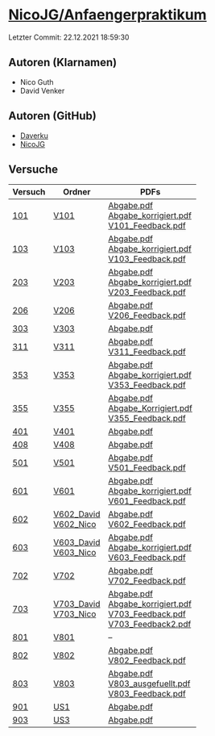 # [NicoJG/Anfaengerpraktikum](https://github.com/NicoJG/Anfaengerpraktikum)

Letzter Commit: 22.12.2021 18:59:30

## Autoren (Klarnamen)
- Nico Guth
- David Venker

## Autoren (GitHub)
- [Daverku](https://github.com/Daverku)
- [NicoJG](https://github.com/NicoJG)

## Versuche

|        Versuch         |                                                                               Ordner                                                                                |                                                                                                                                                                                                                                                                                                               PDFs                                                                                                                                                                                                                                                                                                                |
|------------------------|---------------------------------------------------------------------------------------------------------------------------------------------------------------------|-----------------------------------------------------------------------------------------------------------------------------------------------------------------------------------------------------------------------------------------------------------------------------------------------------------------------------------------------------------------------------------------------------------------------------------------------------------------------------------------------------------------------------------------------------------------------------------------------------------------------------------|
|[101](../../versuch/101)|[V101](https://github.com/NicoJG/Anfaengerpraktikum/tree/master/V101)                                                                                                |[Abgabe.pdf](https://docs.google.com/viewer?url=https://raw.githubusercontent.com/NicoJG/Anfaengerpraktikum/master/V101/Abgabe.pdf)<br/>[Abgabe_korrigiert.pdf](https://docs.google.com/viewer?url=https://raw.githubusercontent.com/NicoJG/Anfaengerpraktikum/master/V101/Abgabe_korrigiert.pdf)<br/>[V101_Feedback.pdf](https://docs.google.com/viewer?url=https://raw.githubusercontent.com/NicoJG/Anfaengerpraktikum/master/V101/V101_Feedback.pdf)                                                                                                                                                                            |
|[103](../../versuch/103)|[V103](https://github.com/NicoJG/Anfaengerpraktikum/tree/master/V103)                                                                                                |[Abgabe.pdf](https://docs.google.com/viewer?url=https://raw.githubusercontent.com/NicoJG/Anfaengerpraktikum/master/V103/Abgabe.pdf)<br/>[Abgabe_korrigiert.pdf](https://docs.google.com/viewer?url=https://raw.githubusercontent.com/NicoJG/Anfaengerpraktikum/master/V103/Abgabe_korrigiert.pdf)<br/>[V103_Feedback.pdf](https://docs.google.com/viewer?url=https://raw.githubusercontent.com/NicoJG/Anfaengerpraktikum/master/V103/V103_Feedback.pdf)                                                                                                                                                                            |
|[203](../../versuch/203)|[V203](https://github.com/NicoJG/Anfaengerpraktikum/tree/master/V203)                                                                                                |[Abgabe.pdf](https://docs.google.com/viewer?url=https://raw.githubusercontent.com/NicoJG/Anfaengerpraktikum/master/V203/Abgabe.pdf)<br/>[Abgabe_korrigiert.pdf](https://docs.google.com/viewer?url=https://raw.githubusercontent.com/NicoJG/Anfaengerpraktikum/master/V203/Abgabe_korrigiert.pdf)<br/>[V203_Feedback.pdf](https://docs.google.com/viewer?url=https://raw.githubusercontent.com/NicoJG/Anfaengerpraktikum/master/V203/V203_Feedback.pdf)                                                                                                                                                                            |
|[206](../../versuch/206)|[V206](https://github.com/NicoJG/Anfaengerpraktikum/tree/master/V206)                                                                                                |[Abgabe.pdf](https://docs.google.com/viewer?url=https://raw.githubusercontent.com/NicoJG/Anfaengerpraktikum/master/V206/Abgabe.pdf)<br/>[V206_Feedback.pdf](https://docs.google.com/viewer?url=https://raw.githubusercontent.com/NicoJG/Anfaengerpraktikum/master/V206/V206_Feedback.pdf)                                                                                                                                                                                                                                                                                                                                          |
|[303](../../versuch/303)|[V303](https://github.com/NicoJG/Anfaengerpraktikum/tree/master/V303)                                                                                                |[Abgabe.pdf](https://docs.google.com/viewer?url=https://raw.githubusercontent.com/NicoJG/Anfaengerpraktikum/master/V303/Abgabe.pdf)                                                                                                                                                                                                                                                                                                                                                                                                                                                                                                |
|[311](../../versuch/311)|[V311](https://github.com/NicoJG/Anfaengerpraktikum/tree/master/V311)                                                                                                |[Abgabe.pdf](https://docs.google.com/viewer?url=https://raw.githubusercontent.com/NicoJG/Anfaengerpraktikum/master/V311/Abgabe.pdf)<br/>[V311_Feedback.pdf](https://docs.google.com/viewer?url=https://raw.githubusercontent.com/NicoJG/Anfaengerpraktikum/master/V311/V311_Feedback.pdf)                                                                                                                                                                                                                                                                                                                                          |
|[353](../../versuch/353)|[V353](https://github.com/NicoJG/Anfaengerpraktikum/tree/master/V353)                                                                                                |[Abgabe.pdf](https://docs.google.com/viewer?url=https://raw.githubusercontent.com/NicoJG/Anfaengerpraktikum/master/V353/Abgabe.pdf)<br/>[Abgabe_korrigiert.pdf](https://docs.google.com/viewer?url=https://raw.githubusercontent.com/NicoJG/Anfaengerpraktikum/master/V353/Abgabe_korrigiert.pdf)<br/>[V353_Feedback.pdf](https://docs.google.com/viewer?url=https://raw.githubusercontent.com/NicoJG/Anfaengerpraktikum/master/V353/V353_Feedback.pdf)                                                                                                                                                                            |
|[355](../../versuch/355)|[V355](https://github.com/NicoJG/Anfaengerpraktikum/tree/master/V355)                                                                                                |[Abgabe.pdf](https://docs.google.com/viewer?url=https://raw.githubusercontent.com/NicoJG/Anfaengerpraktikum/master/V355/Abgabe.pdf)<br/>[Abgabe_Korrigiert.pdf](https://docs.google.com/viewer?url=https://raw.githubusercontent.com/NicoJG/Anfaengerpraktikum/master/V355/Abgabe_Korrigiert.pdf)<br/>[V355_Feedback.pdf](https://docs.google.com/viewer?url=https://raw.githubusercontent.com/NicoJG/Anfaengerpraktikum/master/V355/V355_Feedback.pdf)                                                                                                                                                                            |
|[401](../../versuch/401)|[V401](https://github.com/NicoJG/Anfaengerpraktikum/tree/master/V401)                                                                                                |[Abgabe.pdf](https://docs.google.com/viewer?url=https://raw.githubusercontent.com/NicoJG/Anfaengerpraktikum/master/V401/Abgabe.pdf)                                                                                                                                                                                                                                                                                                                                                                                                                                                                                                |
|[408](../../versuch/408)|[V408](https://github.com/NicoJG/Anfaengerpraktikum/tree/master/V408)                                                                                                |[Abgabe.pdf](https://docs.google.com/viewer?url=https://raw.githubusercontent.com/NicoJG/Anfaengerpraktikum/master/V408/Abgabe.pdf)                                                                                                                                                                                                                                                                                                                                                                                                                                                                                                |
|[501](../../versuch/501)|[V501](https://github.com/NicoJG/Anfaengerpraktikum/tree/master/V501)                                                                                                |[Abgabe.pdf](https://docs.google.com/viewer?url=https://raw.githubusercontent.com/NicoJG/Anfaengerpraktikum/master/V501/Abgabe.pdf)<br/>[V501_Feedback.pdf](https://docs.google.com/viewer?url=https://raw.githubusercontent.com/NicoJG/Anfaengerpraktikum/master/V501/V501_Feedback.pdf)                                                                                                                                                                                                                                                                                                                                          |
|[601](../../versuch/601)|[V601](https://github.com/NicoJG/Anfaengerpraktikum/tree/master/V601)                                                                                                |[Abgabe.pdf](https://docs.google.com/viewer?url=https://raw.githubusercontent.com/NicoJG/Anfaengerpraktikum/master/V601/Abgabe.pdf)<br/>[Abgabe_korrigiert.pdf](https://docs.google.com/viewer?url=https://raw.githubusercontent.com/NicoJG/Anfaengerpraktikum/master/V601/Abgabe_korrigiert.pdf)<br/>[V601_Feedback.pdf](https://docs.google.com/viewer?url=https://raw.githubusercontent.com/NicoJG/Anfaengerpraktikum/master/V601/V601_Feedback.pdf)                                                                                                                                                                            |
|[602](../../versuch/602)|[V602_David](https://github.com/NicoJG/Anfaengerpraktikum/tree/master/V602_David)<br/>[V602_Nico](https://github.com/NicoJG/Anfaengerpraktikum/tree/master/V602_Nico)|[Abgabe.pdf](https://docs.google.com/viewer?url=https://raw.githubusercontent.com/NicoJG/Anfaengerpraktikum/master/V602_Nico/Abgabe.pdf)<br/>[V602_Feedback.pdf](https://docs.google.com/viewer?url=https://raw.githubusercontent.com/NicoJG/Anfaengerpraktikum/master/V602_Nico/V602_Feedback.pdf)                                                                                                                                                                                                                                                                                                                                |
|[603](../../versuch/603)|[V603_David](https://github.com/NicoJG/Anfaengerpraktikum/tree/master/V603_David)<br/>[V603_Nico](https://github.com/NicoJG/Anfaengerpraktikum/tree/master/V603_Nico)|[Abgabe.pdf](https://docs.google.com/viewer?url=https://raw.githubusercontent.com/NicoJG/Anfaengerpraktikum/master/V603_Nico/Abgabe.pdf)<br/>[Abgabe_korrigiert.pdf](https://docs.google.com/viewer?url=https://raw.githubusercontent.com/NicoJG/Anfaengerpraktikum/master/V603_Nico/Abgabe_korrigiert.pdf)<br/>[V603_Feedback.pdf](https://docs.google.com/viewer?url=https://raw.githubusercontent.com/NicoJG/Anfaengerpraktikum/master/V603_Nico/V603_Feedback.pdf)                                                                                                                                                             |
|[702](../../versuch/702)|[V702](https://github.com/NicoJG/Anfaengerpraktikum/tree/master/V702)                                                                                                |[Abgabe.pdf](https://docs.google.com/viewer?url=https://raw.githubusercontent.com/NicoJG/Anfaengerpraktikum/master/V702/Abgabe.pdf)<br/>[V702_Feedback.pdf](https://docs.google.com/viewer?url=https://raw.githubusercontent.com/NicoJG/Anfaengerpraktikum/master/V702/V702_Feedback.pdf)                                                                                                                                                                                                                                                                                                                                          |
|[703](../../versuch/703)|[V703_David](https://github.com/NicoJG/Anfaengerpraktikum/tree/master/V703_David)<br/>[V703_Nico](https://github.com/NicoJG/Anfaengerpraktikum/tree/master/V703_Nico)|[Abgabe.pdf](https://docs.google.com/viewer?url=https://raw.githubusercontent.com/NicoJG/Anfaengerpraktikum/master/V703_Nico/Abgabe.pdf)<br/>[Abgabe_korrigiert.pdf](https://docs.google.com/viewer?url=https://raw.githubusercontent.com/NicoJG/Anfaengerpraktikum/master/V703_Nico/Abgabe_korrigiert.pdf)<br/>[V703_Feedback.pdf](https://docs.google.com/viewer?url=https://raw.githubusercontent.com/NicoJG/Anfaengerpraktikum/master/V703_Nico/V703_Feedback.pdf)<br/>[V703_Feedback2.pdf](https://docs.google.com/viewer?url=https://raw.githubusercontent.com/NicoJG/Anfaengerpraktikum/master/V703_Nico/V703_Feedback2.pdf)|
|[801](../../versuch/801)|[V801](https://github.com/NicoJG/Anfaengerpraktikum/tree/master/V801)                                                                                                |–                                                                                                                                                                                                                                                                                                                                                                                                                                                                                                                                                                                                                                  |
|[802](../../versuch/802)|[V802](https://github.com/NicoJG/Anfaengerpraktikum/tree/master/V802)                                                                                                |[Abgabe.pdf](https://docs.google.com/viewer?url=https://raw.githubusercontent.com/NicoJG/Anfaengerpraktikum/master/V802/Abgabe.pdf)<br/>[V802_Feedback.pdf](https://docs.google.com/viewer?url=https://raw.githubusercontent.com/NicoJG/Anfaengerpraktikum/master/V802/V802_Feedback.pdf)                                                                                                                                                                                                                                                                                                                                          |
|[803](../../versuch/803)|[V803](https://github.com/NicoJG/Anfaengerpraktikum/tree/master/V803)                                                                                                |[Abgabe.pdf](https://docs.google.com/viewer?url=https://raw.githubusercontent.com/NicoJG/Anfaengerpraktikum/master/V803/Abgabe.pdf)<br/>[V803_ausgefuellt.pdf](https://docs.google.com/viewer?url=https://raw.githubusercontent.com/NicoJG/Anfaengerpraktikum/master/V803/V803_ausgefuellt.pdf)<br/>[V803_Feedback.pdf](https://docs.google.com/viewer?url=https://raw.githubusercontent.com/NicoJG/Anfaengerpraktikum/master/V803/V803_Feedback.pdf)                                                                                                                                                                              |
|[901](../../versuch/901)|[US1](https://github.com/NicoJG/Anfaengerpraktikum/tree/master/US1)                                                                                                  |[Abgabe.pdf](https://docs.google.com/viewer?url=https://raw.githubusercontent.com/NicoJG/Anfaengerpraktikum/master/US1/Abgabe.pdf)                                                                                                                                                                                                                                                                                                                                                                                                                                                                                                 |
|[903](../../versuch/903)|[US3](https://github.com/NicoJG/Anfaengerpraktikum/tree/master/US3)                                                                                                  |[Abgabe.pdf](https://docs.google.com/viewer?url=https://raw.githubusercontent.com/NicoJG/Anfaengerpraktikum/master/US3/Abgabe.pdf)                                                                                                                                                                                                                                                                                                                                                                                                                                                                                                 |

